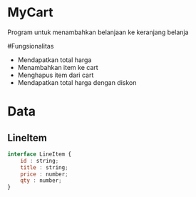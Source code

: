 # MyCart

Program untuk menambahkan belanjaan ke keranjang belanja

#Fungsionalitas
- Mendapatkan total harga
- Menambahkan item ke cart
- Menghapus item dari cart
- Mendapatkan total harga dengan diskon

# Data

## LineItem

```js
interface LineItem {
    id : string;
    title : string;
    price : number;
    qty : number;
}
```
